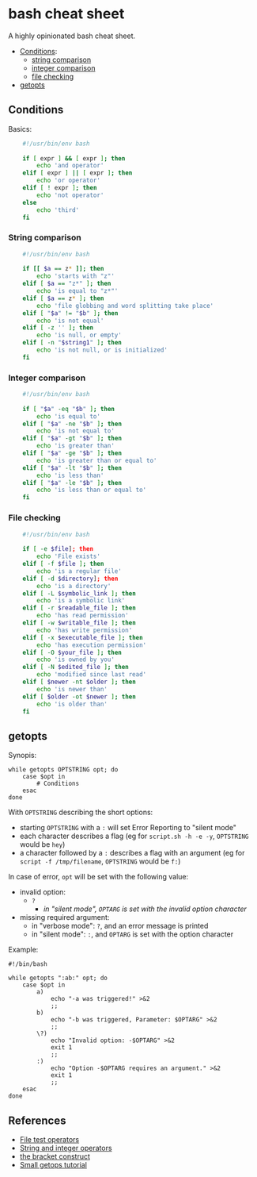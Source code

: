 # bash cheat sheet

A highly opinionated bash cheat sheet.

* [Conditions](#conditions):
  * [string comparison](#string-comparison)
  * [integer comparison](#integer-comparison)
  * [file checking](#file-checking)
* [getopts](#getopts)

## Conditions

Basics:

```bash
    #!/usr/bin/env bash
    
    if [ expr ] && [ expr ]; then
        echo 'and operator'
    elif [ expr ] || [ expr ]; then
        echo 'or operator'
    elif [ ! expr ]; then
        echo 'not operator'
    else
        echo 'third'
    fi
```

### String comparison

```bash
    #!/usr/bin/env bash
    
    if [[ $a == z* ]]; then
        echo 'starts with "z"'
    elif [ $a == "z*" ]; then
        echo 'is equal to "z*"'
    elif [ $a == z* ]; then
        echo 'file globbing and word splitting take place'
    elif [ "$a" != "$b" ]; then
        echo 'is not equal'
    elif [ -z '' ]; then
        echo 'is null, or empty'
    elif [ -n "$string1" ]; then
        echo 'is not null, or is initialized'
    fi
```

### Integer comparison

```bash
    #!/usr/bin/env bash
    
    if [ "$a" -eq "$b" ]; then
        echo 'is equal to'
    elif [ "$a" -ne "$b" ]; then
        echo 'is not equal to'
    elif [ "$a" -gt "$b" ]; then
        echo 'is greater than'
    elif [ "$a" -ge "$b" ]; then
        echo 'is greater than or equal to'
    elif [ "$a" -lt "$b" ]; then
        echo 'is less than'
    elif [ "$a" -le "$b" ]; then
        echo 'is less than or equal to'
    fi
```

### File checking

```bash
    #!/usr/bin/env bash
    
    if [ -e $file]; then
        echo 'File exists'
    elif [ -f $file ]; then
        echo 'is a regular file'
    elif [ -d $directory]; then
        echo 'is a directory'
    elif [ -L $symbolic_link ]; then
        echo 'is a symbolic link'
    elif [ -r $readable_file ]; then
        echo 'has read permission'
    elif [ -w $writable_file ]; then
        echo 'has write permission'
    elif [ -x $executable_file ]; then
        echo 'has execution permission'
    elif [ -O $your_file ]; then
        echo 'is owned by you'
    elif [ -N $edited_file ]; then
        echo 'modified since last read'
    elif [ $newer -nt $older ]; then
        echo 'is newer than'
    elif [ $older -ot $newer ]; then
        echo 'is older than'
    fi
```

## getopts

Synopis:

```
while getopts OPTSTRING opt; do
    case $opt in
        # Conditions
    esac
done
```

With `OPTSTRING` describing the short options:

* starting `OPTSTRING` with a `:` will set Error Reporting to "silent mode"
* each character describes a flag
  (eg for `script.sh -h -e -y`, `OPTSTRING` would be `hey`)
* a character followed by a `:` describes a flag with an argument
  (eg for `script -f /tmp/filename`, `OPTSTRING` would be `f:`)

In case of error, `opt` will be set with the following value:

* invalid option:
  * `?`
    * _in "silent mode", `OPTARG` is set with the invalid option character_
* missing required argument:
  * in "verbose mode": `?`, and an error message is printed
  * in "silent mode": `:`, and `OPTARG` is set with the option character

Example:

```
#!/bin/bash
 
while getopts ":ab:" opt; do
    case $opt in
        a)
            echo "-a was triggered!" >&2
            ;;
        b)
            echo "-b was triggered, Parameter: $OPTARG" >&2
            ;;
        \?)
            echo "Invalid option: -$OPTARG" >&2
            exit 1
            ;;
        :)
            echo "Option -$OPTARG requires an argument." >&2
            exit 1
            ;;
    esac
done
```

## References

* [File test operators](http://tldp.org/LDP/abs/html/fto.html)
* [String and integer operators](http://tldp.org/LDP/abs/html/comparison-ops.html)
* [the bracket construct](http://tldp.org/LDP/abs/html/testconstructs.html#DBLBRACKETS)
* [Small getops tutorial](https://wiki.bash-hackers.org/howto/getopts_tutorial)
